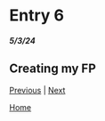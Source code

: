 # Entry 6
##### 5/3/24

## Creating my FP



[Previous](entry05.md) | [Next](entry07.md)

[Home](../README.md)
